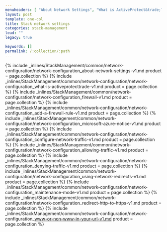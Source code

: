 ```yaml
---
menuheaders: [ "About Network Settings", "What is ActiveProtect&trade;?", "Firewall", "Add a firewall rule", "Microsoft Azure notice", "Configure network traffic", "Allowing traffic", "Denying traffic", "Using network redirects", "Maintenance mode", "Redirect HTTP to HTTPS", "WWW or non-WWW in your URL" ]
layout: post
template: one-col
title: Stack network settings
categories: stack-management
lead: ""
legacy: true

keywords: []
permalink: /:collection/:path
---
```






<a href="#about-network-settings"></a>{% include _inlines/StackManagement/common/network-configuration/network-configuration_about-network-settings-v1.md  product = page.collection %}
<a href="#what-is-activeprotectandtrade"></a>{% include _inlines/StackManagement/common/network-configuration/network-configuration_what-is-activeprotecttrade-v1.md  product = page.collection %}
<a href="#firewall"></a>{% include _inlines/StackManagement/common/network-configuration/network-configuration_firewall-v1.md  product = page.collection %}
<a href="#add-a-firewall-rule"></a>{% include _inlines/StackManagement/common/network-configuration/network-configuration_add-a-firewall-rule-v1.md  product = page.collection %}
<a href="#microsoft-azure-notice"></a>{% include _inlines/StackManagement/common/network-configuration/network-configuration_microsoft-azure-notice-v1.md  product = page.collection %}
<a href="#configure-network-traffic"></a>{% include _inlines/StackManagement/common/network-configuration/network-configuration_configure-network-traffic-v1.md  product = page.collection %}
<a href="#allowing-traffic"></a>{% include _inlines/StackManagement/common/network-configuration/network-configuration_allowing-traffic-v1.md  product = page.collection %}
<a href="#denying-traffic"></a>{% include _inlines/StackManagement/common/network-configuration/network-configuration_denying-traffic-v1.md  product = page.collection %}
<a href="#using-network-redirects"></a>{% include _inlines/StackManagement/common/network-configuration/network-configuration_using-network-redirects-v1.md  product = page.collection %}
<a href="#maintenance-mode"></a>{% include _inlines/StackManagement/common/network-configuration/network-configuration_maintenance-mode-v1.md  product = page.collection %}
<a href="#redirect-http-to-https"></a>{% include _inlines/StackManagement/common/network-configuration/network-configuration_redirect-http-to-https-v1.md  product = page.collection %}
<a href="#www-or-non-www-in-your-url"></a>{% include _inlines/StackManagement/common/network-configuration/network-configuration_www-or-non-www-in-your-url-v1.md  product = page.collection %}